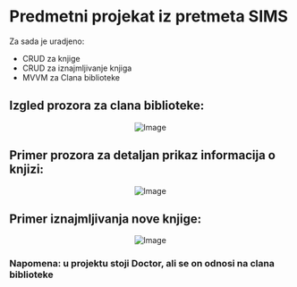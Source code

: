 # Predmetni projekat iz pretmeta SIMS

Za sada je uradjeno: 
  - CRUD za knjige
  - CRUD za iznajmljivanje knjiga
  - MVVM za Clana biblioteke

## Izgled prozora za clana biblioteke:
<div align="center">
  <img src="]([https://github.com/BulatovicBalsa/sims-project/assets/63477276/95cf7650-7609-48ba-b8c5-e2e635dbc650](https://github.com/BulatovicBalsa/sims-project/assets/63477276/06a723fa-1cf9-402e-8254-80ade41cce42)" alt="Image" />
</div>

## Primer prozora za detaljan prikaz informacija o knjizi:
<div align="center">
  <img src="](https://github.com/BulatovicBalsa/sims-project/assets/63477276/95cf7650-7609-48ba-b8c5-e2e635dbc650" alt="Image" />
</div>

## Primer iznajmljivanja nove knjige:
<div align="center">
  <img src="https://github.com/BulatovicBalsa/sims-project/assets/63477276/4fb86078-1c43-4d5e-95dc-d3d8062c2dde" alt="Image" />
</div>


### Napomena: u projektu stoji Doctor, ali se on odnosi na clana biblioteke
